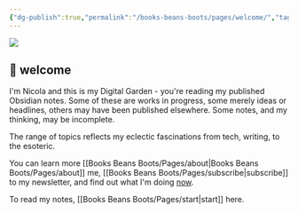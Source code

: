 ```yaml
---
{"dg-publish":true,"permalink":"/books-beans-boots/pages/welcome/","tags":"gardenEntry","dgHomeLink":true,"dgPassFrontmatter":false}
---
```



![](https://source.unsplash.com/hpjihlapEXg/1900x1200)

## 🌳 welcome

I'm Nicola and this is my Digital Garden - you're reading my published Obsidian notes. Some of these are works in progress, some merely ideas or headlines, others may have been published elsewhere. Some notes, and my thinking, may be incomplete.

The range of topics reflects my eclectic fascinations from tech, writing, to the esoteric. 

You can learn more [[Books Beans Boots/Pages/about|Books Beans Boots/Pages/about]] me, [[Books Beans Boots/Pages/subscribe|subscribe]] to my newsletter, and find out what I'm doing [now](https://nicolafisherwriter.co.uk/now).

To read my notes, [[Books Beans Boots/Pages/start|start]] here.